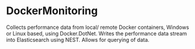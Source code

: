 # DockerMonitoring
Collects performance data from local/ remote Docker containers, Windows or Linux based, using Docker.DotNet.
Writes the performance data stream into Elasticsearch using NEST.
Allows for querying of data. 
